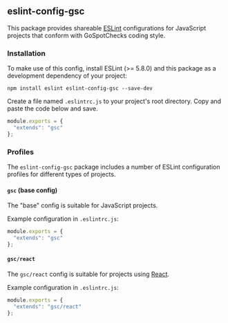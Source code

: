 ## eslint-config-gsc

This package provides shareable [ESLint](http://eslint.org/) configurations for JavaScript projects that conform with GoSpotChecks coding style.

### Installation

To make use of this config, install ESLint (>= 5.8.0) and this package as a development dependency of your project:

    npm install eslint eslint-config-gsc --save-dev

Create a file named `.eslintrc.js` to your project's root directory. Copy and paste the code below and save.

```javascript
module.exports = {
  "extends": "gsc"
};
```

### Profiles

The `eslint-config-gsc` package includes a number of ESLint configuration profiles for different types of projects.

#### `gsc` (base config)

The "base" config is suitable for JavaScript projects.

Example configuration in `.eslintrc.js`:
```javascript
module.exports = {
  "extends": "gsc"
};
```

#### `gsc/react`

The `gsc/react` config is suitable for projects using [React](https://facebook.github.io/react/).

Example configuration in `.eslintrc.js`:
```javascript
module.exports = {
  "extends": "gsc/react"
};
```
